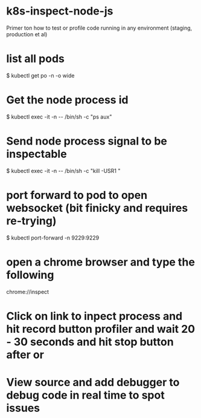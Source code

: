 # k8s-inspect-node-js
Primer ton how to test or profile code running in any environment (staging, production et al)



# list all pods
$ kubectl get po -n <name-space> -o wide

# Get the node process id
$ kubectl exec -it <pod-id-here> -n <name-space> -- /bin/sh -c "ps aux"

# Send node process signal to be inspectable
$ kubectl exec -it <pod-id-here> -n <name-space> -- /bin/sh -c "kill -USR1 <process-id-from-above>"

# port forward to pod to open websocket (bit finicky and requires re-trying)
$ kubectl port-forward <pod-id-here> -n <name-space> 9229:9229

# open a chrome browser and type the following
chrome://inspect

# Click on link to inpect process and hit record button profiler and wait 20 - 30 seconds and hit stop button after or
# View source and add debugger to debug code in real time to spot issues
